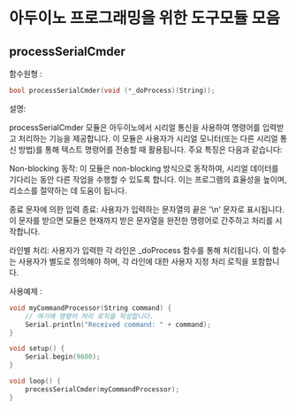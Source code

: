 # 아두이노 프로그래밍을 위한 도구모듈 모음

## processSerialCmder

함수원형 : 
```cpp
bool processSerialCmder(void (*_doProcess)(String));
```

설명: 

processSerialCmder 모듈은 아두이노에서 시리얼 통신을 사용하여 명령어를 입력받고 처리하는 기능을 제공합니다. 이 모듈은 사용자가 시리얼 모니터(또는 다른 시리얼 통신 방법)를 통해 텍스트 명령어를 전송할 때 활용됩니다. 주요 특징은 다음과 같습니다:

Non-blocking 동작: 이 모듈은 non-blocking 방식으로 동작하여, 시리얼 데이터를 기다리는 동안 다른 작업을 수행할 수 있도록 합니다. 이는 프로그램의 효율성을 높이며, 리소스를 절약하는 데 도움이 됩니다.

종료 문자에 의한 입력 종료: 사용자가 입력하는 문자열의 끝은 '\n' 문자로 표시됩니다. 이 문자를 받으면 모듈은 현재까지 받은 문자열을 완전한 명령어로 간주하고 처리를 시작합니다.

라인별 처리: 사용자가 입력한 각 라인은 _doProcess 함수를 통해 처리됩니다. 이 함수는 사용자가 별도로 정의해야 하며, 각 라인에 대한 사용자 지정 처리 로직을 포함합니다.


사용예제 : 
```cpp
void myCommandProcessor(String command) {
    // 여기에 명령어 처리 로직을 작성합니다.
    Serial.println("Received command: " + command);
}

void setup() {
    Serial.begin(9600);
}

void loop() {
    processSerialCmder(myCommandProcessor);
}
```